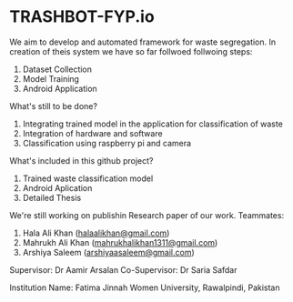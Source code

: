 # TRASHBOT-FYP.io
We aim to develop and automated framework for waste segregation. In creation of theis system we have so far follwoed follwoing steps:
1. Dataset Collection
2. Model Training
3. Android Application

What's still to be done?
1. Integrating trained model in the application for classification of waste
2. Integration of hardware and software
3. Classification using raspberry pi and camera

What's included in this github project?
1. Trained waste classification model
2. Android Aplication
3. Detailed Thesis

We're still working on publishin Research paper of our work.
Teammates:
1. Hala Ali Khan (halaalikhan@gmail.com)
2. Mahrukh Ali Khan (mahrukhalikhan1311@gmail.com)
3. Arshiya Saleem (arshiyaasaleem@gmail.com)

Supervisor:
Dr Aamir Arsalan 
Co-Supervisor:
Dr Saria Safdar

Institution Name:
Fatima Jinnah Women University, Rawalpindi, Pakistan


